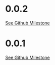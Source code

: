 # 0.0.2 
[See Github Milestone](https://github.com/domain-centric/documentation_builder/issues?q=is%3Aissue+is%3Aclosed+milestone%3A0.0.2)

# 0.0.1 
[See Github Milestone](https://github.com/domain-centric/documentation_builder/issues?q=is%3Aissue+is%3Aclosed+milestone%3A0.0.1)
